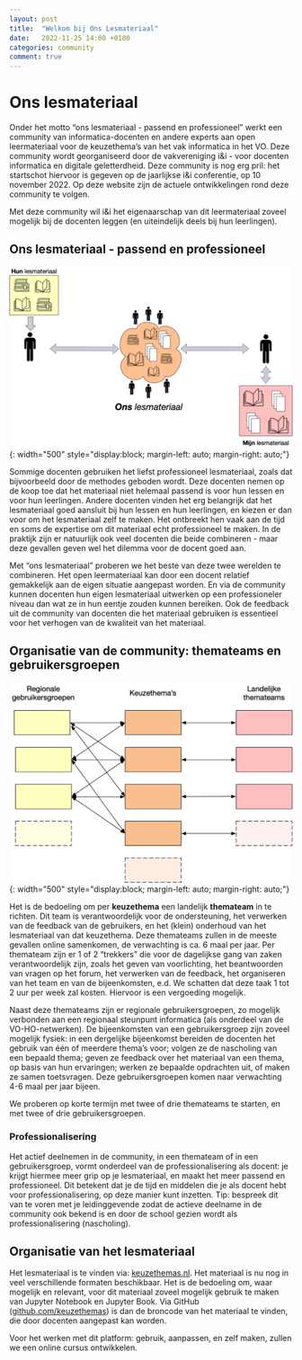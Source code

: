 ```yaml
---
layout: post
title:  "Welkom bij Ons Lesmateriaal"
date:   2022-11-25 14:00 +0100
categories: community
comment: true
---
```


# Ons lesmateriaal

Onder het motto “ons lesmateriaal - passend en professioneel” werkt een
community van informatica-docenten en andere experts aan open leermateriaal
voor de keuzethema’s van het vak informatica in het VO. Deze community wordt
georganiseerd door de vakvereniging i&i - voor docenten informatica en
digitale geletterdheid. Deze community is nog erg pril: het startschot
hiervoor is gegeven op de jaarlijkse i&i conferentie, op 10 november 2022. Op
deze website zijn de actuele ontwikkelingen rond deze community te volgen.

Met deze community wil i&i het eigenaarschap van dit leermateriaal zoveel
mogelijk bij de docenten leggen (en uiteindelijk deels bij hun leerlingen).

## Ons lesmateriaal - passend en professioneel

![Ons lesmateriaal](/public/images/ons-lesmateriaal-kleur.png){: width="500"  style="display:block; margin-left: auto; margin-right: auto;"}

Sommige docenten gebruiken het liefst professioneel lesmateriaal, zoals dat
bijvoorbeeld door de methodes geboden wordt. Deze docenten nemen op de koop
toe dat het materiaal niet helemaal passend is voor hun lessen en voor hun
leerlingen. Andere docenten vinden het erg belangrijk dat het lesmateriaal
goed aansluit bij hun lessen en hun leerlingen, en kiezen er dan voor om het
lesmateriaal zelf te maken. Het ontbreekt hen vaak aan de tijd en soms de
expertise om dit materiaal echt professioneel te maken. In de praktijk zijn er
natuurlijk ook veel docenten die beide combineren - maar deze gevallen geven
wel het dilemma voor de docent goed aan.

Met “ons lesmateriaal” proberen we het beste van deze twee werelden te
combineren. Het open leermateriaal kan door een docent relatief gemakkelijk
aan de eigen situatie aangepast worden. En via de community kunnen docenten
hun eigen lesmateriaal uitwerken op een professioneler niveau dan wat ze in
hun eentje zouden kunnen bereiken. Ook de feedback uit de community van
docenten die het materiaal gebruiken is essentieel voor het verhogen van de
kwaliteit van het materiaal.

## Organisatie van de community: themateams en gebruikersgroepen

![community-organisatie](/public/images/community-organisatie-kleur.png){: width="500"  style="display:block; margin-left: auto; margin-right: auto;"}

Het is de bedoeling om per **keuzethema** een landelijk **themateam** in te
richten. Dit team is verantwoordelijk voor de ondersteuning, het verwerken van
de feedback van de gebruikers, en het (klein) onderhoud van het lesmateriaal
van dat  keuzethema. Deze themateams zullen in de meeste gevallen online
samenkomen, de verwachting is ca. 6 maal per jaar. Per themateam zijn er 1 of
2 “trekkers” die voor de dagelijkse gang van zaken verantwoordelijk zijn,
zoals het geven van voorlichting, het beantwoorden van vragen op het forum,
het verwerken van de feedback, het organiseren van het team en van de
bijeenkomsten, e.d. We schatten dat deze taak 1 tot 2 uur per week zal kosten.
Hiervoor is een vergoeding mogelijk.

Naast deze themateams zijn er regionale gebruikersgroepen, zo mogelijk
verbonden aan een regionaal steunpunt informatica (als onderdeel van de
VO-HO-netwerken). De bijeenkomsten van een gebruikersgroep zijn zoveel
mogelijk fysiek: in een dergelijke bijeenkomst bereiden de docenten het
gebruik van één of meerdere thema’s voor; volgen ze de nascholing van een
bepaald thema; geven ze feedback over het materiaal van een thema, op basis
van hun ervaringen;  werken ze bepaalde opdrachten uit, of maken ze samen
toetsvragen. Deze gebruikersgroepen komen naar verwachting 4-6 maal per jaar
bijeen.

We proberen op korte termijn met twee of drie themateams te starten,
en met twee of drie gebruikersgroepen.

### Professionalisering

Het actief deelnemen in de community, in een themateam of in een
gebruikersgroep, vormt onderdeel van de professionalisering als docent: je
krijgt hiermee meer grip op je lesmateriaal, en maakt het meer passend en
professioneel.  Dit betekent dat je de tijd en middelen die je als docent hebt
voor professionalisering, op deze manier kunt inzetten. Tip: bespreek dit van
te voren met je leidinggevende zodat de actieve deelname in de community ook
bekend is en door de school gezien wordt als professionalisering (nascholing).

## Organisatie van het lesmateriaal

Het lesmateriaal is te vinden via: [keuzethemas.nl](https://keuzethemas.nl).
Het materiaal is nu nog in veel verschillende formaten beschikbaar. Het is de
bedoeling om, waar mogelijk en relevant, voor dit materiaal zoveel mogelijk
gebruik te maken van Jupyter Notebook en Jupyter Book. Via GitHub
([github.com/keuzethemas](https://github.com/keuzethemas)) is dan de
broncode van het materiaal te vinden, die door docenten aangepast kan worden.

Voor het werken met dit platform: gebruik, aanpassen, en zelf maken, zullen we
een online cursus ontwikkelen.
